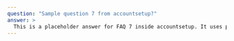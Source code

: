 ```yaml
---
question: "Sample question 7 from accountsetup?"
answer: >
  This is a placeholder answer for FAQ 7 inside accountsetup. It uses proper YAML block formatting to avoid any parsing issues.
---
```

